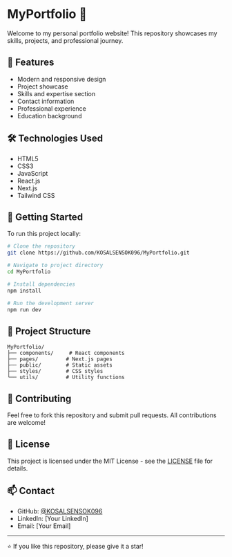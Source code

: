 # MyPortfolio 🚀

Welcome to my personal portfolio website! This repository showcases my skills, projects, and professional journey.

## 🌟 Features

- Modern and responsive design
- Project showcase
- Skills and expertise section
- Contact information
- Professional experience
- Education background

## 🛠️ Technologies Used

- HTML5
- CSS3
- JavaScript
- React.js
- Next.js
- Tailwind CSS

## 🚀 Getting Started

To run this project locally:

```bash
# Clone the repository
git clone https://github.com/KOSALSENSOK096/MyPortfolio.git

# Navigate to project directory
cd MyPortfolio

# Install dependencies
npm install

# Run the development server
npm run dev
```

## 📂 Project Structure

```
MyPortfolio/
├── components/     # React components
├── pages/         # Next.js pages
├── public/        # Static assets
├── styles/        # CSS styles
└── utils/         # Utility functions
```

## 🤝 Contributing

Feel free to fork this repository and submit pull requests. All contributions are welcome!

## 📝 License

This project is licensed under the MIT License - see the [LICENSE](LICENSE) file for details.

## 📫 Contact

- GitHub: [@KOSALSENSOK096](https://github.com/KOSALSENSOK096)
- LinkedIn: [Your LinkedIn]
- Email: [Your Email]

---
⭐️ If you like this repository, please give it a star!
